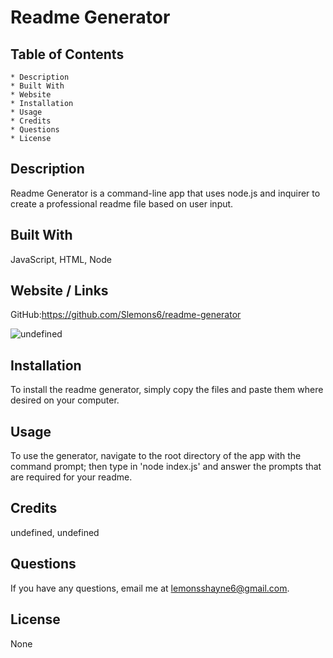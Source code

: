 
# Readme Generator

## Table of Contents

    * Description 
    * Built With 
    * Website 
    * Installation
    * Usage 
    * Credits
    * Questions 
    * License

## Description
Readme Generator is a command-line app that uses node.js and inquirer to create a professional readme file based on user input.

## Built With
JavaScript, HTML, Node

## Website / Links
GitHub:https://github.com/Slemons6/readme-generator

<img src="undefined" alt="undefined"/>


## Installation
To install the readme generator, simply copy the files and paste them where desired on your computer.

## Usage
To use the generator, navigate to the root directory of the app with the command prompt; then type in 'node index.js' and answer the prompts that are required for your readme.

## Credits
undefined, undefined
 
## Questions
If you have any questions, email me at lemonsshayne6@gmail.com.

## License
None

